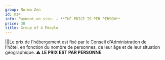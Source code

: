 ```yaml
---
group: Norma Zen
id: nz4
info: Payment on site. ⚠️ **THE PRICE IS PER PERSON**
price: 30
title: Group of 4 People
---
```


|||Le prix de l'hébergement est fixé par le Conseil d'Administration de l'hôtel, en fonction du nombre de personnes, de leur âge et de leur situation géographique. ⚠️ **LE PRIX EST PAR PERSONNE**